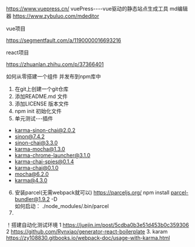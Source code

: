 https://www.vuepress.cn/  vuePress----vue驱动的静态站点生成工具
md编辑器  https://www.zybuluo.com/mdeditor

vue项目

https://segmentfault.com/a/1190000016693216


react项目

https://zhuanlan.zhihu.com/p/37366401



如何从零搭建一个组件 并发布到npm库中

1. 在git上创建一个git仓库
2. 添加README.md 文件
3. 添加LICENSE 版本文件 
4. npm init 初始化文件
5. 单元测试---插件
+ karma-sinon-chai@2.0.2
+ sinon@7.4.2
+ sinon-chai@3.3.0
+ karma-mocha@1.3.0
+ karma-chrome-launcher@3.1.0
+ karma-chai-spies@0.1.4
+ karma-chai@0.1.0
+ mocha@6.2.0
+ karma@4.3.0

6. 安装parcel(无需webpack就可以) https://parceljs.org/
npm install parcel-bundler@1.9.2 -D   
如何启动： ./node_modules/.bin/parcel   
7. 	



！搭建自动化测试环境 
1 https://juejin.im/post/5cdba0b3e51d453b0c359306
2 https://github.com/Rynxiao/generator-react-boilerplate
3. karam https://zy108830.gitbooks.io/webpack-doc/usage-with-karma.html